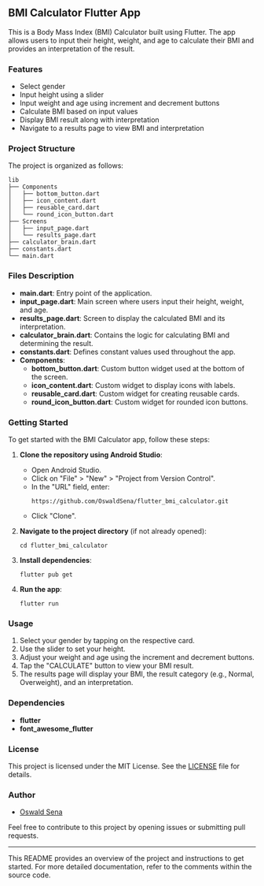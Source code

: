 ## BMI Calculator Flutter App

This is a Body Mass Index (BMI) Calculator built using Flutter. The app allows users to input their height, weight, and age to calculate their BMI and provides an interpretation of the result.

### Features

- Select gender
- Input height using a slider
- Input weight and age using increment and decrement buttons
- Calculate BMI based on input values
- Display BMI result along with interpretation
- Navigate to a results page to view BMI and interpretation

### Project Structure

The project is organized as follows:

```
lib
├── Components
│   ├── bottom_button.dart
│   ├── icon_content.dart
│   ├── reusable_card.dart
│   └── round_icon_button.dart
├── Screens
│   ├── input_page.dart
│   └── results_page.dart
├── calculator_brain.dart
├── constants.dart
└── main.dart
```

### Files Description

- **main.dart**: Entry point of the application.
- **input_page.dart**: Main screen where users input their height, weight, and age.
- **results_page.dart**: Screen to display the calculated BMI and its interpretation.
- **calculator_brain.dart**: Contains the logic for calculating BMI and determining the result.
- **constants.dart**: Defines constant values used throughout the app.
- **Components**:
  - **bottom_button.dart**: Custom button widget used at the bottom of the screen.
  - **icon_content.dart**: Custom widget to display icons with labels.
  - **reusable_card.dart**: Custom widget for creating reusable cards.
  - **round_icon_button.dart**: Custom widget for rounded icon buttons.

### Getting Started

To get started with the BMI Calculator app, follow these steps:

1. **Clone the repository using Android Studio**:
   - Open Android Studio.
   - Click on "File" > "New" > "Project from Version Control".
   - In the "URL" field, enter:
     ```
     https://github.com/OswaldSena/flutter_bmi_calculator.git
     ```
   - Click "Clone".

2. **Navigate to the project directory** (if not already opened):
   ```
   cd flutter_bmi_calculator
   ```

3. **Install dependencies**:
   ```
   flutter pub get
   ```

4. **Run the app**:
   ```
   flutter run
   ```

### Usage

1. Select your gender by tapping on the respective card.
2. Use the slider to set your height.
3. Adjust your weight and age using the increment and decrement buttons.
4. Tap the "CALCULATE" button to view your BMI result.
5. The results page will display your BMI, the result category (e.g., Normal, Overweight), and an interpretation.



### Dependencies

- **flutter**
- **font_awesome_flutter**

### License

This project is licensed under the MIT License. See the [LICENSE](LICENSE) file for details.

### Author

- [Oswald Sena](https://github.com/OswaldSena)

Feel free to contribute to this project by opening issues or submitting pull requests.

---

This README provides an overview of the project and instructions to get started. For more detailed documentation, refer to the comments within the source code.
